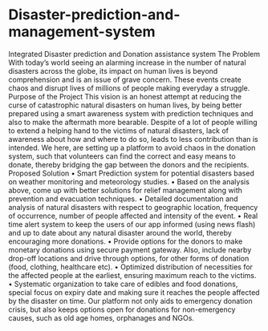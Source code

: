 # Disaster-prediction-and-management-system

Integrated Disaster prediction and Donation assistance system
The Problem 
With today’s world seeing an alarming increase in the number of natural disasters across the globe, its impact on human lives is beyond comprehension and is an issue of grave concern. These events create chaos and disrupt lives of millions of people making everyday a struggle.
Purpose of the Project
This vision is an honest attempt at reducing the curse of catastrophic natural disasters on human lives, by being better prepared using a smart awareness system with prediction techniques and also to make the aftermath more bearable. Despite of a lot of people willing to extend a helping hand to the victims of natural disasters, lack of awareness about how and where to do so, leads to less contribution than is intended. We here, are setting up a platform to avoid chaos in the donation system, such that volunteers can find the correct and easy means to donate, thereby bridging the gap between the donors and the recipients. 
Proposed Solution
•	Smart Prediction system for potential disasters based on weather monitoring and meteorology studies. 
•	Based on the analysis above, come up with better solutions for relief management along with prevention and evacuation techniques.
•	Detailed documentation and analysis of natural disasters with respect to geographic location, frequency of occurrence, number of people affected and intensity of the event. 
•	Real time alert system to keep the users of our app informed (using news flash) and up to date about any natural disaster around the world, thereby encouraging more donations.
•	Provide options for the donors to make monetary donations using secure payment gateway. Also, include nearby drop-off locations and drive through options, for other forms of donation (food, clothing, healthcare etc).
•	Optimized distribution of necessities for the affected people at the earliest, ensuring maximum reach to the victims. 
•	Systematic organization to take care of edibles and food donations, special focus on expiry date and making sure it reaches the people affected by the disaster on time.
Our platform not only aids to emergency donation crisis, but also keeps options open for donations for non-emergency causes, such as old age homes, orphanages and NGOs. 
